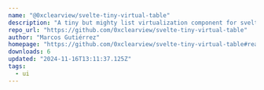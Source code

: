 ```yaml
---
name: "@0xclearview/svelte-tiny-virtual-table"
description: "A tiny but mighty list virtualization component for svelte, with zero dependencies 💪"
repo_url: "https://github.com/0xclearview/svelte-tiny-virtual-table"
author: "Marcos Gutiérrez"
homepage: "https://github.com/0xclearview/svelte-tiny-virtual-table#readme"
downloads: 6
updated: "2024-11-16T13:11:37.125Z"
tags: 
  - ui
---
```

